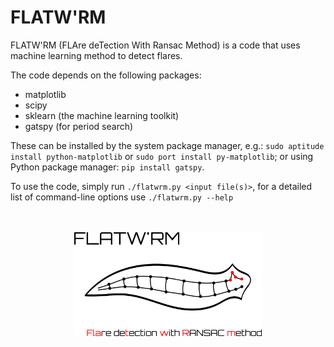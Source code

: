 # FLATW'RM

FLATW'RM (FLAre deTection With Ransac Method) is a code that uses machine learning method to detect flares. 

The code depends on the following packages:
* matplotlib 
* scipy
* sklearn (the machine learning toolkit)
* gatspy (for period search)

These can be installed by the system package manager, e.g.: `sudo aptitude install python-matplotlib` or `sudo port install py-matplotlib`; 
or using Python package manager: `pip install gatspy`.

To use the code, simply run `./flatwrm.py <input file(s)>`, for a detailed list of command-line options use `./flatwrm.py --help`

<!--<img src="flatworm.png" width="250">-->
<p align="center">
  <br><br>
<img src="flatworm-rect.png" width="300">
</p>


